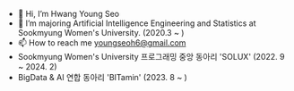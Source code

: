 - 👋 Hi, I’m Hwang Young Seo 
- 👀 I’m majoring Artificial Intelligence Engineering and Statistics at Sookmyung Women's University. (2020.3 ~ )
- 📫 How to reach me youngseoh6@gmail.com
- Sookmyung Women's University 프로그래밍 중앙 동아리 'SOLUX' (2022. 9 ~ 2024. 2)
- BigData & AI 연합 동아리 'BITamin' (2023. 8 ~ )

<!---
youngseoh/youngseoh is a ✨ special ✨ repository because its `README.md` (this file) appears on your GitHub profile.
You can click the Preview link to take a look at your changes.
--->
